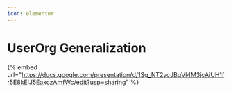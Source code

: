 ```yaml
---
icon: elementor
---
```


# UserOrg Generalization



{% embed url="https://docs.google.com/presentation/d/1Sg_NT2ycJBqVl4M3jcAiUH1fr5E8kElJ5EaxczAmfWc/edit?usp=sharing" %}
